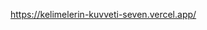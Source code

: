 https://kelimelerin-kuvveti-seven.vercel.app/


<!-- wordsDataArray state'i şu anda wordsDataOne olarak ayarlanmıştır. Bunu manuel olarak wordsDataTwo olarak değiştirin ve uygulamada göreceğiniz iki yeni kelimeye bir göz atın.

Bu size challenge'ı çözmenin yollarından biri hakkında büyük ipuçları verecektir

 -->
